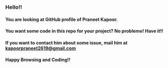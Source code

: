 ### Hello!!  
#### You are looking at GitHub profile of Praneet Kapoor.  
#### You want some code in this repo for your project? No problemo! Have it!!   
#### If you want to contact him about some issue, mail him at kapoorpraneet2619@gmail.com  
#### Happy Browsing and Coding!!  
